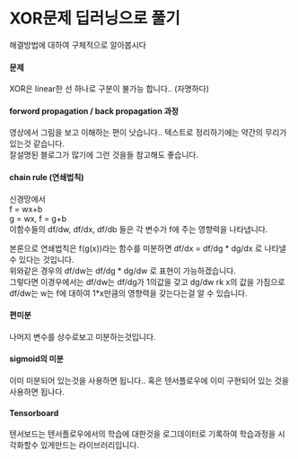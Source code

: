 # XOR문제 딥러닝으로 풀기
해결방법에 대하여 구체적으로 알아봅시다

#### 문제
XOR은 linear한 선 하나로 구분이 불가능 합니다.. (자명하다)

#### forword propagation / back propagation 과정
영상에서 그림을 보고 이해하는 편이 낫습니다.. 텍스트로 정리하기에는 약간의 무리가 있는것 같습니다.  
잘설명된 블로그가 많기에 그런 것을들 참고해도 좋습니다.

#### chain rule (연쇄법칙)
신경망에서  
f = wx+b  
g = wx, f = g+b  
이함수들의 df/dw, df/dx, df/db 들은 각 변수가 f에 주는 영향력을 나타냅니다.  

본론으로 연쇄법칙은 f(g(x))라는 함수를 미분하면 df/dx = df/dg * dg/dx 로 나타낼 수 있다는 것입니다.  
위와같은 경우의 df/dw는 df/dg * dg/dw 로 표현이 가능하겠습니다.  
그렇다면 이경우에서는 df/dw는 df/dg가 1의값을 갖고 dg/dw rk x의 값을 가짐으로 df/dw는 w는 f에 대하여 1*x만큼의 영향력을 갖는다는걸 알 수 있습니다.

#### 편미분
나머지 변수를 상수로보고 미분하는것입니다.

#### sigmoid의 미분
이미 미분되어 있는것을 사용하면 됩니다.. 혹은 텐서플로우에 이미 구현되어 있는 것을 사용하면 됩나다.

#### Tensorboard
텐서보드는 텐서플로우에서의 학습에 대한것을 로그데이터로 기록하여 학습과정을 시각화할수 있게만드는 라이브러리입니다.

